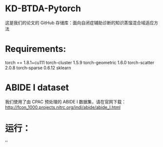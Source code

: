 KD-BTDA-Pytorch
=
这是我们的论文的 GitHub 存储库：面向自闭症辅助诊断的知识蒸馏混合域适应方法

Requirements:
=
torch == 1.8.1+cu111
torch-cluster           1.5.9
torch-geometric         1.6.0
torch-scatter           2.0.8
torch-sparse            0.6.12
sklearn

ABIDE I dataset
=
我们使用了由 CPAC 预处理的 ABIDE I 数据集，请在官网下载：http://fcon_1000.projects.nitrc.org/indi/abide/abide_I.html

运行：
=
'<python KD-BTDA.py>'
